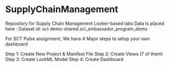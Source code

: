 # SupplyChainManagement
Repository for Supply Chain Management Looker-based labs
Data Is placed here : Dataset id: scl-demo-shared.scl_ambassador_program_demo

For SCT Pulse assignment, We have 4 Major steps to setup your own dashboard

Step 1: Create New Project & Manifest File
Step 2: Create Views (7 of them)
Step 3: Create LookML Model
Step 4: Create Dashboard